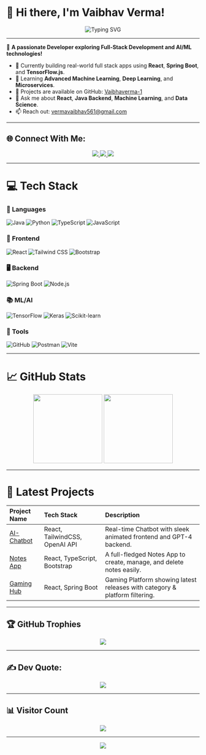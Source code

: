 # 👋 Hi there, I'm Vaibhav Verma!

<p align="center">
  <img src="https://readme-typing-svg.demolab.com?font=Fira+Code&duration=3000&pause=1000&color=00F700&center=true&vCenter=true&width=435&lines=Full+Stack+Developer;AI%2FML+Enthusiast;Open+Source+Contributor;Lifelong+Learner" alt="Typing SVG" />
</p>

---

🌟 **A passionate Developer exploring Full-Stack Development and AI/ML technologies!**

- 🔭 Currently building real-world full stack apps using **React**, **Spring Boot**, and **TensorFlow.js**.
- 🌱 Learning **Advanced Machine Learning**, **Deep Learning**, and **Microservices**.
- 🚀 Projects are available on GitHub: [Vaibhaverma-1](https://github.com/Vaibhaverma-1)
- 💬 Ask me about **React**, **Java Backend**, **Machine Learning**, and **Data Science**.
- 📫 Reach out: [vermavaibhav561@gmail.com](mailto:vermavaibhav561@gmail.com)

---

## 🌐 Connect With Me:

<p align="center">
  <a href="https://linkedin.com/in/vaibhav-verma1234" target="_blank">
    <img src="https://img.shields.io/badge/LinkedIn-blue?style=for-the-badge&logo=linkedin&logoColor=white" />
  </a>
  <a href="mailto:Vermavaibhav561@gmail.com">
    <img src="https://img.shields.io/badge/Gmail-D14836?style=for-the-badge&logo=gmail&logoColor=white" />
  </a>
  <a href="https://medium.com/@vermavaibhav561" target="_blank">
    <img src="https://img.shields.io/badge/Medium-000000?style=for-the-badge&logo=medium&logoColor=white" />
  </a>
</p>

---

# 💻 Tech Stack

### 🚀 Languages
![Java](https://img.shields.io/badge/Java-ED8B00?style=for-the-badge&logo=java&logoColor=white)
![Python](https://img.shields.io/badge/Python-FFD43B?style=for-the-badge&logo=python&logoColor=blue)
![TypeScript](https://img.shields.io/badge/TypeScript-007ACC?style=for-the-badge&logo=typescript&logoColor=white)
![JavaScript](https://img.shields.io/badge/JavaScript-F0DB4F?style=for-the-badge&logo=javascript&logoColor=black)

### 🎨 Frontend
![React](https://img.shields.io/badge/React-61DAFB?style=for-the-badge&logo=react&logoColor=black)
![Tailwind CSS](https://img.shields.io/badge/Tailwind-06B6D4?style=for-the-badge&logo=tailwindcss&logoColor=white)
![Bootstrap](https://img.shields.io/badge/Bootstrap-563d7c?style=for-the-badge&logo=bootstrap&logoColor=white)

### 🖥️ Backend
![Spring Boot](https://img.shields.io/badge/Spring_Boot-6DB33F?style=for-the-badge&logo=spring-boot&logoColor=white)
![Node.js](https://img.shields.io/badge/Node.js-339933?style=for-the-badge&logo=nodedotjs&logoColor=white)

### 📚 ML/AI
![TensorFlow](https://img.shields.io/badge/TensorFlow-FF6F00?style=for-the-badge&logo=tensorflow&logoColor=white)
![Keras](https://img.shields.io/badge/Keras-D00000?style=for-the-badge&logo=keras&logoColor=white)
![Scikit-learn](https://img.shields.io/badge/scikit--learn-F7931E?style=for-the-badge&logo=scikit-learn&logoColor=white)

### 🔧 Tools
![GitHub](https://img.shields.io/badge/GitHub-181717?style=for-the-badge&logo=github&logoColor=white)
![Postman](https://img.shields.io/badge/Postman-FF6C37?style=for-the-badge&logo=postman&logoColor=white)
![Vite](https://img.shields.io/badge/Vite-646CFF?style=for-the-badge&logo=vite&logoColor=white)

---

# 📈 GitHub Stats

<p align="center">
  <img src="https://github-readme-stats.vercel.app/api?username=Vaibhaverma-1&show_icons=true&theme=tokyonight&count_private=true" height="180"/>
  <img src="https://github-readme-streak-stats.herokuapp.com/?user=Vaibhaverma-1&theme=tokyonight" height="180"/>
</p>

---

# 🚀 Latest Projects

| Project Name | Tech Stack | Description |
|:------------|:-----------|:------------|
| [AI-Chatbot](https://github.com/Vaibhaverma-1/AI-Chatbot) | React, TailwindCSS, OpenAI API | Real-time Chatbot with sleek animated frontend and GPT-4 backend. |
| [Notes App](https://github.com/Vaibhaverma-1/Notes-App) | React, TypeScript, Bootstrap | A full-fledged Notes App to create, manage, and delete notes easily. |
| [Gaming Hub](#) | React, Spring Boot | Gaming Platform showing latest releases with category & platform filtering. |

---

## 🏆 GitHub Trophies
<p align="center">
  <img src="https://github-profile-trophy.vercel.app/?username=Vaibhaverma-1&theme=tokyonight&row=2&column=3" />
</p>

---

## ✍️ Dev Quote:
<p align="center">
  <img src="https://quotes-github-readme.vercel.app/api?type=horizontal&theme=radical">
</p>

---

## 📊 Visitor Count
<p align="center">
  <img src="https://profile-counter.glitch.me/Vaibhaverma-1/count.svg"/>
</p>

---

<p align="center">
  <img src="https://capsule-render.vercel.app/api?type=waving&color=0:00C9FF,100:92FE9D&height=100&section=footer"/>
</p>
